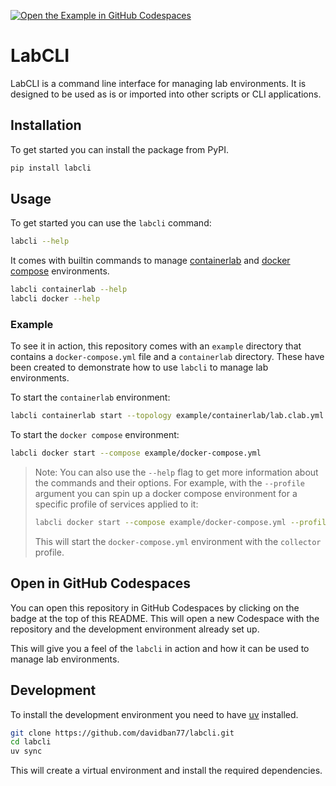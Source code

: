 [![Open the Example in GitHub Codespaces](https://github.com/codespaces/badge.svg)](https://codespaces.new/davidban77/labcli?quickstart=1&devcontainer_path=.devcontainer%2Fexample%2Fdevcontainer.json)
# LabCLI

LabCLI is a command line interface for managing lab environments. It is designed to be used as is or imported into other scripts or CLI applications.

## Installation

To get started you can install the package from PyPI.

```bash
pip install labcli
```

## Usage

To get started you can use the `labcli` command:

```bash
labcli --help
```

It comes with builtin commands to manage [containerlab](https://containerlab.dev/) and [docker compose](https://docs.docker.com/compose/) environments.

```bash
labcli containerlab --help
labcli docker --help
```

### Example

To see it in action, this repository comes with an `example` directory that contains a `docker-compose.yml` file and a `containerlab` directory. These have been created to demonstrate how to use `labcli` to manage lab environments.

To start the `containerlab` environment:

```bash
labcli containerlab start --topology example/containerlab/lab.clab.yml
```

To start the `docker compose` environment:

```bash
labcli docker start --compose example/docker-compose.yml
```

> Note: You can also use the `--help` flag to get more information about the commands and their options. For example, with the `--profile` argument you can spin up a docker compose environment for a specific profile of services applied to it:
>
> ```bash
> labcli docker start --compose example/docker-compose.yml --profile collector
> ```
>
> This will start the `docker-compose.yml` environment with the `collector` profile.

## Open in GitHub Codespaces

You can open this repository in GitHub Codespaces by clicking on the badge at the top of this README. This will open a new Codespace with the repository and the development environment already set up.

This will give you a feel of the `labcli` in action and how it can be used to manage lab environments.

## Development

To install the development environment you need to have [uv](https://docs.astral.sh/uv) installed.

```bash
git clone https://github.com/davidban77/labcli.git
cd labcli
uv sync
```

This will create a virtual environment and install the required dependencies.